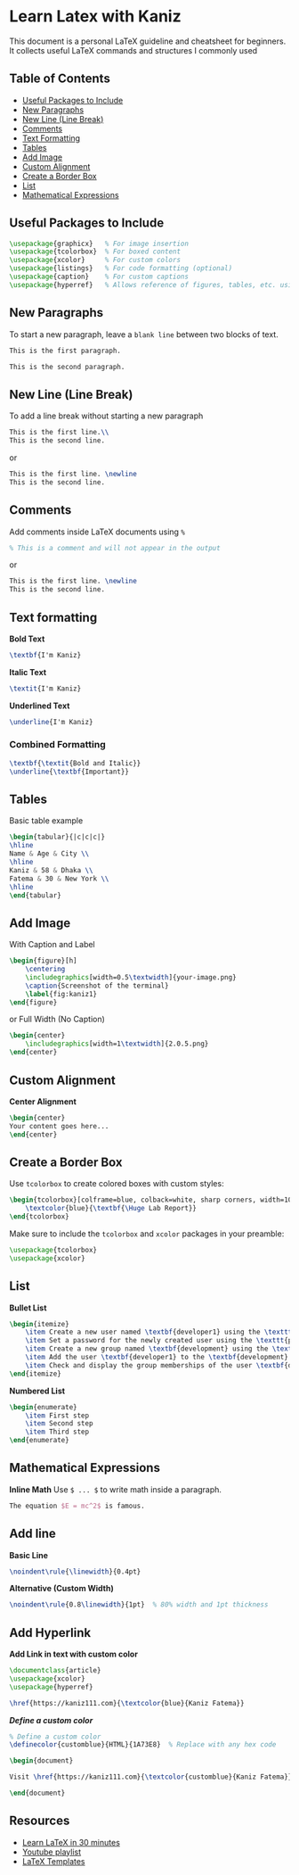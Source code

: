 # Learn Latex with Kaniz
This document is a personal LaTeX guideline and cheatsheet for beginners. It collects useful LaTeX commands and structures I commonly used

## Table of Contents
- [Useful Packages to Include](#useful-packages-to-include)
- [New Paragraphs](#new-paragraphs)
- [New Line (Line Break)](#new-line-line-break)
- [Comments](#comments)
- [Text Formatting](#text-formatting)
- [Tables](#tables)
- [Add Image](#add-image)
- [Custom Alignment](#custom-alignment)
- [Create a Border Box](#create-a-border-box)
- [List](#list)
- [Mathematical Expressions](#mathematical-expressions)

## Useful Packages to Include 
```latex
\usepackage{graphicx}   % For image insertion
\usepackage{tcolorbox}  % For boxed content
\usepackage{xcolor}     % For custom colors
\usepackage{listings}   % For code formatting (optional)
\usepackage{caption}    % For custom captions
\usepackage{hyperref}   % Allows reference of figures, tables, etc. using labels

```
## New Paragraphs
To start a new paragraph, leave a `blank line` between two blocks of text.
```latex
This is the first paragraph.

This is the second paragraph.
```
## New Line (Line Break)
To add a line break without starting a new paragraph
```latex
This is the first line.\\
This is the second line.
```
or
```latex
This is the first line. \newline
This is the second line.
```
## Comments
Add comments inside LaTeX documents using `%`
```latex
% This is a comment and will not appear in the output
```
or
```latex
This is the first line. \newline
This is the second line.
```
## Text formatting
**Bold Text**
```latex
\textbf{I'm Kaniz}
```
**Italic Text**
```latex
\textit{I'm Kaniz}
```
**Underlined Text**
```latex
\underline{I'm Kaniz}
```
### Combined Formatting
```latex
\textbf{\textit{Bold and Italic}}
\underline{\textbf{Important}}
```

## Tables
Basic table example
```latex
\begin{tabular}{|c|c|c|}
\hline
Name & Age & City \\
\hline
Kaniz & 58 & Dhaka \\
Fatema & 30 & New York \\
\hline
\end{tabular}

```

## Add Image
With Caption and Label
```latex
\begin{figure}[h]
    \centering
    \includegraphics[width=0.5\textwidth]{your-image.png}
    \caption{Screenshot of the terminal}
    \label{fig:kaniz1}
\end{figure}
```
or
Full Width (No Caption)

```latex
\begin{center}
    \includegraphics[width=1\textwidth]{2.0.5.png}
\end{center}
```
## Custom Alignment

**Center Alignment**

```latex
\begin{center}
Your content goes here...
\end{center}
```

## Create a Border Box
Use `tcolorbox` to create colored boxes with custom styles:

```latex
\begin{tcolorbox}[colframe=blue, colback=white, sharp corners, width=10cm, height=3cm, halign=center, valign=center, fonttitle=\bfseries\Large, boxrule=0.8mm, arc=8mm]
    \textcolor{blue}{\textbf{\Huge Lab Report}}
\end{tcolorbox}
```
Make sure to include the `tcolorbox` and `xcolor` packages in your preamble:

```latex
\usepackage{tcolorbox}
\usepackage{xcolor}
```
## List

**Bullet List**

```latex
\begin{itemize}
    \item Create a new user named \textbf{developer1} using the \texttt{useradd} command.
    \item Set a password for the newly created user using the \texttt{passwd} command.
    \item Create a new group named \textbf{development} using the \texttt{groupadd} command.
    \item Add the user \textbf{developer1} to the \textbf{development} group using the \texttt{usermod} command.
    \item Check and display the group memberships of the user \textbf{developer1} using the \texttt{groups} command.
\end{itemize}
```
**Numbered List**

```latex
\begin{enumerate}
    \item First step
    \item Second step
    \item Third step
\end{enumerate}

```
## Mathematical Expressions
**Inline Math**
Use `$ ... $` to write math inside a paragraph.
```latex
The equation $E = mc^2$ is famous.
```

## Add line
**Basic Line**
```latex
\noindent\rule{\linewidth}{0.4pt}
```
**Alternative (Custom Width)**
```latex
\noindent\rule{0.8\linewidth}{1pt}  % 80% width and 1pt thickness
```
## Add Hyperlink
**Add Link in text with custom color**

```latex
\documentclass{article}
\usepackage{xcolor}
\usepackage{hyperref}
```

```latex
\href{https://kaniz111.com}{\textcolor{blue}{Kaniz Fatema}}
```
***Define a custom color***
```latex
% Define a custom color
\definecolor{customblue}{HTML}{1A73E8}  % Replace with any hex code

\begin{document}

Visit \href{https://kaniz111.com}{\textcolor{customblue}{Kaniz Fatema}} for more information.

\end{document}
```

## Resources

- [Learn LaTeX in 30 minutes](https://www.overleaf.com/learn/latex/Learn_LaTeX_in_30_minutes)
- [Youtube playlist](https://www.youtube.com/playlist?list=PLaxOs-8sLebvrPbJ62bZknwI89cwe1L4a)
- [LaTeX Templates](https://www.latextemplates.com/)
